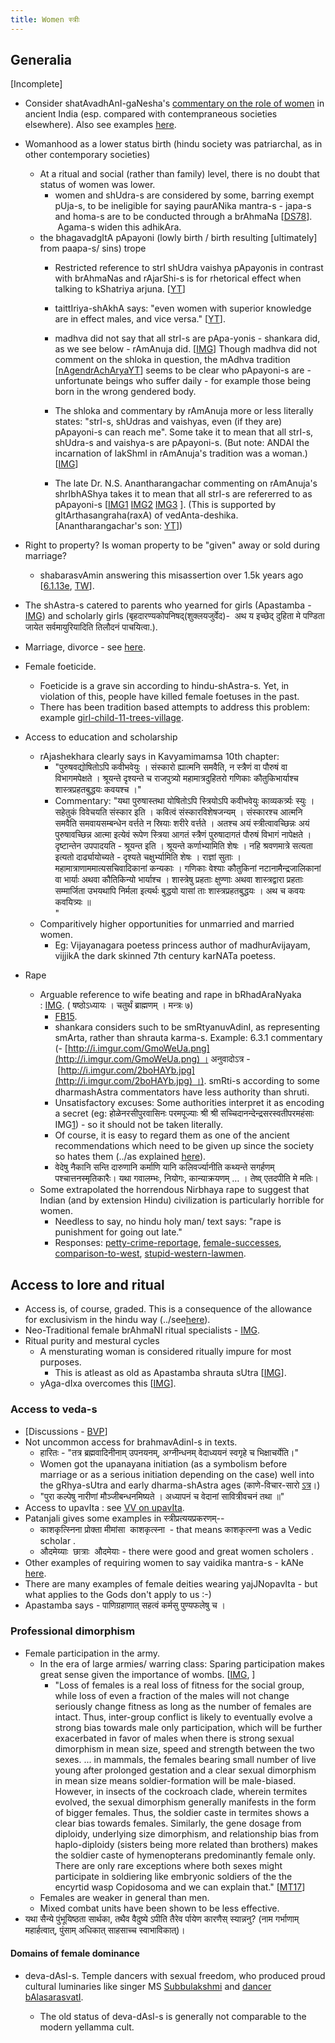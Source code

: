 ```yaml
---
title: Women स्त्रीः
---
```

## Generalia

\[Incomplete\]  

- Consider shatAvadhAnI-gaNesha's [commentary on the role of women](../http://www.youtube.com/watch?v=EmlvavD3LSg) in ancient India (esp. compared with contempraneous societies elsewhere). Also see examples [here](../history/persons/).  
    
- Womanhood as a lower status birth (hindu society was patriarchal, as in other contemporary societies)  
    - At a ritual and social (rather than family) level, there is no doubt that status of women was lower.  
        - women and shUdra-s are considered by some, barring exempt pUja-s, to be ineligible for saying paurANika mantra-s - japa-s and homa-s are to be conducted through a brAhmaNa \[[DS78](http://imgur.com/a/9bPwr)\].  Agama-s widen this adhikAra.
    - the bhagavadgItA pApayoni (lowly birth / birth resulting \[ultimately\] from paapa-s/ sins) trope
        - Restricted reference to strI shUdra vaishya pApayonis in contrast with brAhmaNas and rAjarShi-s is for rhetorical effect when talking to kShatriya arjuna. \[[YT](https://youtu.be/2XKPJXOvZ_g?t=944)\]
        - taittIriya-shAkhA says: "even women with superior knowledge are in effect males, and vice versa." \[[YT](https://youtu.be/2XKPJXOvZ_g?t=1021)\].
        - madhva did not say that all strI-s are pApa-yonis - shankara did, as we see below - rAmAnuja did. \[[IMG](http://i.imgur.com/sB8uCPm.png)\] Though madhva did not comment on the shloka in question, the mAdhva tradition \[[nAgendrAchAryaYT](https://www.youtube.com/watch?v=O7_fpvtpt90)\] seems to be clear who pApayoni-s are - unfortunate beings who suffer daily - for example those being born in the wrong gendered body.  
            
        - The shloka and commentary by rAmAnuja more or less literally states: "strI-s, shUdras and vaishyas, even (if they are) pApayoni-s can reach me". Some take it to mean that all strI-s, shUdra-s and vaishya-s are pApayoni-s. (But note: ANDAl the incarnation of lakShmI in rAmAnuja's tradition was a woman.) \[[IMG](http://i.imgur.com/sB8uCPm.png)\]
        - The late Dr. N.S. Anantharangachar commenting on rAmAnuja's shrIbhAShya takes it to mean that all strI-s are refererred to as pApayoni-s \[[IMG1](http://imgur.com/a/Bg576) [IMG2](https://i.imgur.com/9NUYa1c.jpg) [IMG3](https://i.imgur.com/Da21zjB.jpg) \]. (This is supported by gItArthasangraha(raxA) of vedAnta-deshika. \[Anantharangachar's son: [YT](https://youtu.be/2XKPJXOvZ_g?t=697)\])
- Right to property? Is woman property to be "given" away or sold during marriage?
    - shabarasvAmin answering this misassertion over 1.5k years ago \[[6.1.13e](https://archive.org/stream/ShabaraBhasyaTrByGanganathJha/Shabara%20Bhasya%20tr%20by%20Ganganath%20Jha%20Vol%202#page/n289/mode/2up), [TW](https://twitter.com/GhorAngirasa/status/864525895784169475)\].
- The shAstra-s catered to parents who yearned for girls (Apastamba - [IMG](http://imgur.com/EY8uTXbs)) and scholarly girls (बृहदारण्यकोपनिषद्(शुक्लयजुर्वेद)-  अथ य इच्छेद् दुहिता मे पण्डिता जायेत सर्वमायुरियादिति तिलौदनं पाचयित्वा.).
- Marriage, divorce - see [here](../aashrama/).

- Female foeticide.
    - Foeticide is a grave sin according to hindu-shAstra-s. Yet, in violation of this, people have killed female foetuses in the past.
    - There has been tradition based attempts to address this problem: example [girl-child-11-trees-village](http://www.folomojo.com/indias-other-daughters/).
- Access to education and scholarship
    - rAjashekhara clearly says in Kavyamimamsa 10th chapter:
        - "पुरुषवद्योषितोऽपि कवीभवेयुः । संस्कारो ह्यात्मनि समवैति, न स्त्रैणं वा पौरुषं वा विभागमपेक्षते । श्रूयन्ते दृश्यन्ते च राजपुत्र्यो महामात्रदुहितरो गणिकाः कौतुकिभार्याश्च शास्त्रप्रहतबुद्धयः कवयश्च ।"
        - Commentary: "यथा पुरुषास्तथा योषितोऽपि स्त्रियोऽपि कवीभवेयुः काव्यकर्त्र्यः स्युः । सहेतुकं विवेचयति संस्कार इति । कवित्वं संस्कारविशेषजन्यम् । संस्कारश्च आत्मनि समवैति समवायसम्बन्धेन वर्त्तते न स्रियाः शरीरे वर्त्तते । अतश्च अयं स्त्रीत्वावच्छिन्नः अयं पुरुषावच्छिन्न आत्मा इत्येवं रूपेण स्त्रिया आगतं स्त्रैणं पुरुषादागतं पौरुषं विभागं नापेक्षते । दृष्टान्तेन उपपादयति \- श्रूयन्त इति । श्रूयन्ते कर्णाभ्यामिति शेषः । नहि श्रवणमात्रे सत्यता इत्यतो दार्ढ्यायोच्यते \- दृश्यते चक्षुर्भ्यामिति शेषः । राज्ञां सुताः । महामात्राणाममात्यसचिवादिकानां कन्यकाः । गणिकाः वेश्याः कौतुकिनां नटानामैन्द्रजालिकानां वा भार्याः अथवा कौतिकिन्यो भार्याश्च । शास्त्रेषु प्रहताः क्षुण्णाः अथवा शास्त्रद्वारा प्रहताः सम्मार्जिता उभयथापि निर्मला इत्यर्थः बुद्धयो यासां ताः शास्त्रप्रहतबुद्धयः । अथ च कवयः कवयित्र्यः ॥  
            "
    - Comparitively higher opportunities for unmarried and married women.
        - Eg: Vijayanagara poetess princess author of madhurAvijayam, vijjikA the dark skinned 7th century karNATa poetess.
- Rape
    - Arguable reference to wife beating and rape in bRhadAraNyaka : [IMG](http://i.imgur.com/M699DZ6.jpg). ( षष्ठोऽध्यायः । चतुर्थं ब्राह्मणम् । मन्त्रः ७)
        - [FB15](https://www.facebook.com/photo.php?fbid=990115107700335&set=p.990115107700335&type=1).
        - shankara considers such to be smRtyanuvAdinI, as representing smArta, rather than shrauta karma-s. Example: 6.3.1 commentary (- [http://i.imgur.com/GmoWeUa.png](http://i.imgur.com/GmoWeUa.png) । अनुवादोऽत्र - [http://i.imgur.com/2boHAYb.jpg](http://i.imgur.com/2boHAYb.jpg) ।). smRti-s according to some dharmashAstra commentators have less authority than shruti.
        - Unsatisfactory excuses: Some authorities interpret it as encoding a secret (eg: होळेनरसीपुरवासिनः परमपूज्याः श्री श्री सच्चिदानन्देन्द्रसरस्वतीपरमहंसाः IMG[1](http://i.imgur.com/gZbPyuA.jpg)) \- so it should not be taken literally.
        - Of course, it is easy to regard them as one of the ancient recommendations which need to be given up since the society so hates them (../as explained [here](dharma-fluid/)).
        - वेदेषु नैकानि सन्ति दारुणानि कर्माणि यानि कलिवर्ज्यानीति कथ्यन्ते सगर्हणम् पश्चात्तनस्मृतिकारैः। यथा गवालम्भः, नियोगः, कान्याक्रयणम् … । तेष्व् एतदपीति मे मतिः।
    - Some extrapolated the horrendous Nirbhaya rape to suggest that Indian (and by extension Hindu) civilization is particularly horrible for women. 
        - Needless to say, no hindu holy man/ text says: "rape is punishment for going out late."
        - Responses: [petty-crime-reportage](https://bharatabharati.wordpress.com/2015/03/20/is-delhi-really-that-dangerous-jenny-dave-prager/), [female-successes](http://indiafacts.co.in/i-too-am-indias-daughter/), [comparison-to-west](http://indiafacts.co.in/examining-the-wests-culture-of-rape/), [stupid-western-lawmen](http://www.thedailybeast.com/articles/2015/03/12/13-year-old-s-rape-case-dismissed-because-her-body-is-well-developed.html).

  

## Access to lore and ritual

- Access is, of course, graded. This is a consequence of the allowance for exclusivism in the hindu way (../see[here](../self-cultivation/communal-support/exclusivity/)).
- Neo-Traditional female brAhmaNI ritual specialists - [IMG](https://imgur.com/qBfxxQI).
- Ritual purity and mestural cycles
    - A mensturating woman is considered ritually impure for most purposes.
        - This is atleast as old as Apastamba shrauta sUtra \[[IMG](https://i.imgur.com/6MS3I5u.jpg)\].
    - yAga-dIxa overcomes this \[[IMG](https://i.imgur.com/6MS3I5u.jpg)\].

### Access to veda-s 
- \[Discussions - [BVP](https://groups.google.com/d/msg/bvparishat/0n41vcuW9E0/6vLNNRViDQAJ)\]
- Not uncommon access for brahmavAdinI-s in texts.
    - हारितः \- "तत्र ब्रह्मवादिनीनाम् उपनयनम्, अग्नीन्धनम् वेदाध्ययनं स्वगृहे च भिक्षाचर्येति।"
    - Women got the upanayana initiation (as a symbolism before marriage or as a serious initiation depending on the case) well into the gRhya-sUtra and early dharma-shAstra ages (काणे-विचार-सारो [ऽत्र](https://archive.org/stream/HistoryOfDharmasastraVol.IIPartIPandurangVamanKane/History%20Of%20Dharmasastra%20-%20Vol.%20II%20Part%20I%20-%20Pandurang%20Vaman%20Kane#page/n345/mode/2up)।)
    - "पुरा कल्पेषु नारीणां मौञ्जीबन्धनमिष्यते । अध्यापनं च वेदानां सावित्रीवचनं तथा ॥"
- Access to upavIta : see [VV on upavIta](https://vvasuki.github.io/saMskAra/kalpa/general/AchAra/saMskAra/upavIta/).
- Patanjali gives some examples in स्त्रीप्रत्ययप्रकरणम्--
    - काशकृत्स्निना प्रोक्ता मीमांसा  काशकृत्स्ना  \- that means काशकृत्स्ना was a Vedic scholar .
    - औदमेय्याः  छात्राः  औदमेयाः \- there were good and great women scholers .
- Other examples of requiring women to say vaidika mantra-s - kANe [here](https://archive.org/stream/HistoryOfDharmasastraVol.IIPartIPandurangVamanKane/History%20Of%20Dharmasastra%20-%20Vol.%20II%20Part%20I%20-%20Pandurang%20Vaman%20Kane#page/n417/mode/2up).
- There are many examples of female deities wearing yajJNopavIta - but what applies to the Gods don't apply to us :-)
- Apastamba says - पाणिग्रहाणात् सहत्वं कर्मसु पुण्यफलेषु च ।
    

### Professional dimorphism

- Female participation in the army.
    - In the era of large armies/ warring class: Sparing participation makes great sense given the importance of wombs. \[[IMG](http://i.imgsafe.org/bb34718889.jpg), \]
        - "Loss of females is a real loss of fitness for the social group, while loss of even a fraction of the males will not change seriously change fitness as long as the number of females are intact. Thus, inter-group conflict is likely to eventually evolve a strong bias towards male only participation, which will be further exacerbated in favor of males when there is strong sexual dimorphism in mean size, speed and strength between the two sexes. ... in mammals, the females bearing small number of live young after prolonged gestation and a clear sexual dimorphism in mean size means soldier-formation will be male-biased. However, in insects of the cockroach clade, wherein termites evolved, the sexual dimorphism generally manifests in the form of bigger females. Thus, the soldier caste in termites shows a clear bias towards females. Similarly, the gene dosage from diploidy, underlying size dimorphism, and relationship bias from haplo-diploidy (sisters being more related than brothers) makes the soldier caste of hymenopterans predominantly female only. There are only rare exceptions where both sexes might participate in soldiering like embryonic soldiers of the the encyrtid wasp Copidosoma and we can explain that." \[[MT17](https://manasataramgini.wordpress.com/2017/12/06/of-lives-of-men-of-times-of-men-iii/)\]
    - Females are weaker in general than men.
    - Mixed combat units have been shown to be less effective.
- यथा सैन्ये पुंभूयिष्ठता सार्थका, तथैव वैदुष्ये ऽपीति तैरेव र्पायेण कारणैस् स्यान्ननु? (नाम गर्भाणाम् महार्हत्वात्, पुंसाम् अधिकात् साहसाच्च स्वाभाविकात्)।

#### Domains of female dominance

- deva-dAsI-s. Temple dancers with sexual freedom, who produced proud cultural luminaries like singer MS [Subbulakshmi](https://en.wikipedia.org/wiki/Subbulakshmi) and [dancer bAlasarasvatI](https://en.wikipedia.org/wiki/Balasaraswati).
    
    - The old status of deva-dAsI-s is generally not comparable to the modern yellamma cult.
